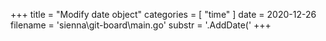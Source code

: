 +++
title = "Modify date object"
categories = [ "time" ]
date = 2020-12-26
filename = 'sienna\git-board\main.go'
substr = '.AddDate('
+++
